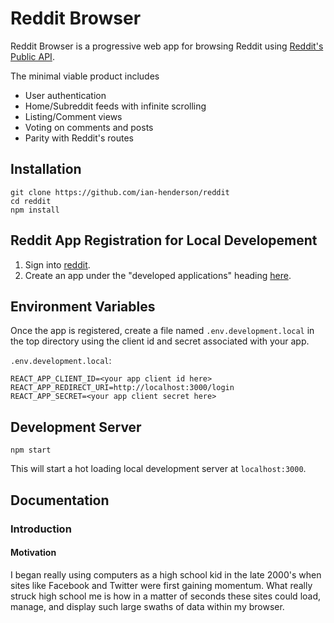 # Reddit Browser

Reddit Browser is a progressive web app for browsing Reddit using [Reddit's Public API](https://www.reddit.com/dev/api).

The minimal viable product includes 
* User authentication 
* Home/Subreddit feeds with infinite scrolling
* Listing/Comment views
* Voting on comments and posts
* Parity with Reddit's routes


## Installation

```
git clone https://github.com/ian-henderson/reddit
cd reddit
npm install
```


## Reddit App Registration for Local Developement

1. Sign into [reddit](https://reddit.com).
2. Create an app under the "developed applications" heading [here](https://www.reddit.com/prefs/apps).


## Environment Variables

Once the app is registered, create a file named `.env.development.local` in the top directory using the client id and secret associated with your app.

`.env.development.local`:
```
REACT_APP_CLIENT_ID=<your app client id here>
REACT_APP_REDIRECT_URI=http://localhost:3000/login
REACT_APP_SECRET=<your app client secret here>
```


## Development Server

```
npm start
```

This will start a hot loading local development server at `localhost:3000`.


## Documentation

### Introduction

#### Motivation

I began really using computers as a high school kid in the late 2000's when sites like Facebook and Twitter were first gaining momentum. What really struck high school me is how in a matter of seconds these sites could load, manage, and display such large swaths of data within my browser. 
